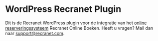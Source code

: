 # WordPress Recranet Plugin
Dit is de Recranet WordPress plugin voor de integratie van het [online reserveringssysteem](https://recranet.com/online-reserveringssysteem) Recranet Online Boeken. Heeft u vragen? Mail dan naar support@recranet.com.
